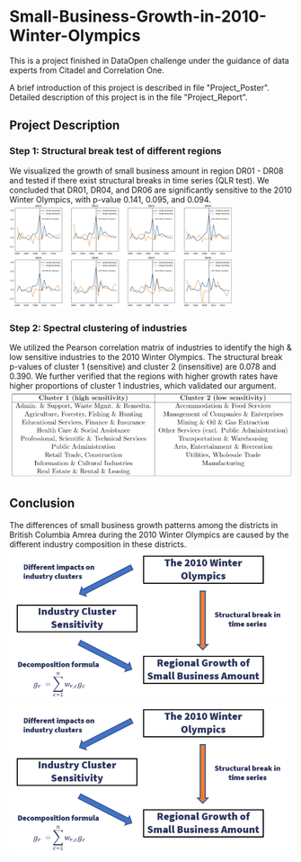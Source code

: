 # Small-Business-Growth-in-2010-Winter-Olympics
This is a project finished in DataOpen challenge under the guidance of data experts from Citadel and Correlation One.  
  
A brief introduction of this project is described in file "Project_Poster".  
Detailed description of this project is in the file "Project_Report".

## Project Description

### Step 1: Structural break test of different regions
We visualized the growth of small business amount in region DR01 - DR08 and tested if there exist structural breaks in time series (QLR test). We concluded that DR01, DR04, and DR06 are significantly sensitive to the $2010$ Winter Olympics, with p-value 0.141, 0.095, and 0.094.  
![avatar](/images/break.png)


### Step 2: Spectral clustering of industries
We utilized the Pearson correlation matrix of industries to identify the high & low sensitive industries to the 2010 Winter Olympics. The structural break p-values of cluster 1 (sensitive) and cluster 2 (insensitive) are $0.078$ and $0.390$. We further verified that the regions with higher growth rates have higher proportions of cluster 1 industries, which validated our argument.  
![avatar](/images/cluster.png)

## Conclusion
The differences of small business growth patterns among the districts in British Columbia Amrea during the 2010 Winter Olympics are caused by the different industry composition in these districts.
![avatar](/images/logic.png)
![avatar](/images/logic.png)   

